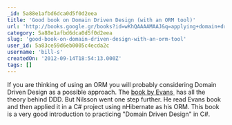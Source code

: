 ```yaml
---
_id: 5a88e1afbd6dca0d5f0d2eea
title: 'Good book on Domain Driven Design (with an ORM tool)'
url: 'http://books.google.gr/books?id=wKhQAAAAMAAJ&q=applying+domain+driven+design&dq=applying+domain+driven+design&source=bl&ots=K4z8d7I-pV&sig=ushjpzEfsL2RUgNv6t8sBFu4SoE&hl=en&sa=X&ei=ueRWUPDcGMrB0gWGkIDADg&ved=0CCwQ6AEwAA'
category: 5a88e1afbd6dca0d5f0d2eea
slug: 'good-book-on-domain-driven-design-with-an-orm-tool'
user_id: 5a83ce59d6eb0005c4ecda2c
username: 'bill-s'
createdOn: '2012-09-14T18:54:13.000Z'
tags: []
---
```


If you are thinking of using an ORM you will probably considering Domain Driven Design as a possible approach. The <a href="http://books.google.gr/books/about/Domain_Driven_Design.html?id=hHBf4YxMnWMC&amp;redir_esc=y">book by Evans </a> has all the theory behind DDD. But Nilsson went one step further. He read Evans book and then applied it in a C# project using nHibernate as his ORM. This book is a very good introduction to practicing "Domain Driven Design" in C#.
